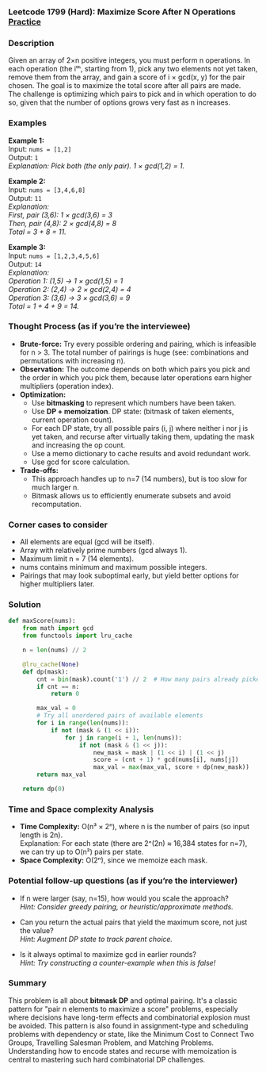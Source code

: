 ### Leetcode 1799 (Hard): Maximize Score After N Operations [Practice](https://leetcode.com/problems/maximize-score-after-n-operations)

### Description  
Given an array of 2×n positive integers, you must perform n operations. In each operation (the iᵗʰ, starting from 1), pick any two elements not yet taken, remove them from the array, and gain a score of i × gcd(x, y) for the pair chosen. The goal is to maximize the total score after all pairs are made.  
The challenge is optimizing which pairs to pick and in which operation to do so, given that the number of options grows very fast as n increases.

### Examples  

**Example 1:**  
Input: `nums = [1,2]`  
Output: `1`  
*Explanation: Pick both (the only pair). 1 × gcd(1,2) = 1.*

**Example 2:**  
Input: `nums = [3,4,6,8]`  
Output: `11`  
*Explanation:  
First, pair (3,6): 1 × gcd(3,6) = 3  
Then, pair (4,8): 2 × gcd(4,8) = 8  
Total = 3 + 8 = 11.*

**Example 3:**  
Input: `nums = [1,2,3,4,5,6]`  
Output: `14`  
*Explanation:  
Operation 1: (1,5) → 1 × gcd(1,5) = 1  
Operation 2: (2,4) → 2 × gcd(2,4) = 4  
Operation 3: (3,6) → 3 × gcd(3,6) = 9  
Total = 1 + 4 + 9 = 14.*

### Thought Process (as if you’re the interviewee)  
- **Brute-force:** Try every possible ordering and pairing, which is infeasible for n > 3. The total number of pairings is huge (see: combinations and permutations with increasing n).
- **Observation:** The outcome depends on both which pairs you pick and the order in which you pick them, because later operations earn higher multipliers (operation index).
- **Optimization:**  
  - Use **bitmasking** to represent which numbers have been taken.
  - Use **DP + memoization**. DP state: (bitmask of taken elements, current operation count).
  - For each DP state, try all possible pairs (i, j) where neither i nor j is yet taken, and recurse after virtually taking them, updating the mask and increasing the op count.
  - Use a memo dictionary to cache results and avoid redundant work.
  - Use gcd for score calculation.
- **Trade-offs:**  
  - This approach handles up to n=7 (14 numbers), but is too slow for much larger n.
  - Bitmask allows us to efficiently enumerate subsets and avoid recomputation.

### Corner cases to consider  
- All elements are equal (gcd will be itself).
- Array with relatively prime numbers (gcd always 1).
- Maximum limit n = 7 (14 elements).
- nums contains minimum and maximum possible integers.
- Pairings that may look suboptimal early, but yield better options for higher multipliers later.

### Solution

```python
def maxScore(nums):
    from math import gcd
    from functools import lru_cache

    n = len(nums) // 2

    @lru_cache(None)
    def dp(mask):
        cnt = bin(mask).count('1') // 2  # How many pairs already picked
        if cnt == n:
            return 0

        max_val = 0
        # Try all unordered pairs of available elements
        for i in range(len(nums)):
            if not (mask & (1 << i)):
                for j in range(i + 1, len(nums)):
                    if not (mask & (1 << j)):
                        new_mask = mask | (1 << i) | (1 << j)
                        score = (cnt + 1) * gcd(nums[i], nums[j])
                        max_val = max(max_val, score + dp(new_mask))
        return max_val

    return dp(0)
```

### Time and Space complexity Analysis  

- **Time Complexity:** O(n³ × 2ⁿ), where n is the number of pairs (so input length is 2n).  
  Explanation: For each state (there are 2^(2n) ≈ 16,384 states for n=7), we can try up to O(n²) pairs per state.
- **Space Complexity:** O(2ⁿ), since we memoize each mask.

### Potential follow-up questions (as if you’re the interviewer)  

- If n were larger (say, n=15), how would you scale the approach?  
  *Hint: Consider greedy pairing, or heuristic/approximate methods.*

- Can you return the actual pairs that yield the maximum score, not just the value?  
  *Hint: Augment DP state to track parent choice.*

- Is it always optimal to maximize gcd in earlier rounds?  
  *Hint: Try constructing a counter-example when this is false!*

### Summary
This problem is all about **bitmask DP** and optimal pairing. It's a classic pattern for "pair n elements to maximize a score" problems, especially where decisions have long-term effects and combinatorial explosion must be avoided. This pattern is also found in assignment-type and scheduling problems with dependency or state, like the Minimum Cost to Connect Two Groups, Travelling Salesman Problem, and Matching Problems. Understanding how to encode states and recurse with memoization is central to mastering such hard combinatorial DP challenges.